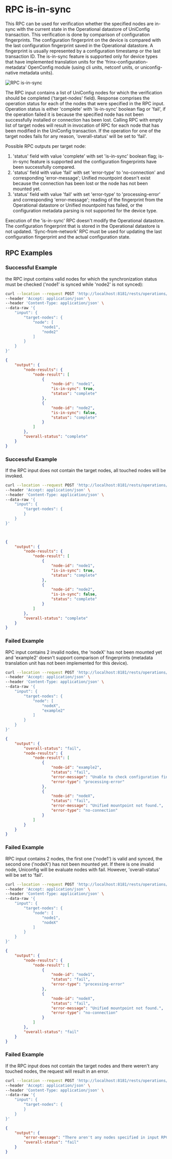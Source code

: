 # RPC is-in-sync

This RPC can be used for verification whether the specified nodes are
in-sync with the current state in the Operational datastore of UniConfig
transaction. This verification is done by comparison of configuration
fingerprints. The configuration fingerprint on the device is compared
with the last configuration fingerprint saved in the Operational
datastore. A fingerprint is usually represented by a configuration
timestamp or the last transaction ID. The is-in-sync feature is
supported only for device types that have implemented translation units
for the 'frinx-configuration-metadata' OpenConfig module (using cli
units, netconf units, or uniconfig-native metadata units).

![RPC is-in-sync](RPC_is-in-sync-RPC_is_in_sync.svg)

The RPC input contains a list of UniConfig nodes for which the
verification should be completed ('target-nodes' field). Response
comprises the operation status for each of the nodes that were specified
in the RPC input. Operation status is either 'complete' with
'is-in-sync' boolean flag or 'fail', if the operation failed it is
because the specified node has not been successfully installed or
connection has been lost. Calling RPC with empty list of target nodes
will result in invocation of RPC for each node that has been modified in
the UniConfig transaction. If the operation for one of the target nodes
fails for any reason, 'overall-status' will be set to 'fail'.

Possible RPC outputs per target node:

1. 'status' field with value 'complete' with set 'is-in-sync' boolean
    flag; is-in-sync feature is supported and the configuration
    fingerprints have been successfully compared.
2. 'status' field with value 'fail' with set 'error-type' to
    'no-connection' and corresponding 'error-message'; Unified
    mountpoint doesn't exist because the connection has been lost or the
    node has not been mounted yet.
3. 'status' field with value 'fail' with set 'error-type' to
    'processing-error' and corresponding 'error-message'; reading of the
    fingerprint from the Operational datastore or Unified mountpoint has
    failed, or the configuration metadata parsing is not supported for
    the device type.

Execution of the 'is-in-sync' RPC doesn't modify the Operational
datastore. The configuration fingerprint that is stored in the
Operational datastore is not updated. 'Sync-from-network' RPC must be
used for updating the last configuration fingerprint and the actual
configuration state.

## RPC Examples

### Successful Example

the RPC input contains valid nodes for which the synchronization status
must be checked ('node1' is synced while 'node2' is not synced):

```bash RPC Request
curl --location --request POST 'http://localhost:8181/rests/operations/uniconfig-manager:is-in-sync' \
--header 'Accept: application/json' \
--header 'Content-Type: application/json' \
--data-raw '{
    "input": {
        "target-nodes": {
            "node": [
                "node1",
                "node2"
            ]
        }
    }
}'
```

```json RPC Response, Status: 200
{
    "output": {
        "node-results": {
            "node-result": [
                {
                    "node-id": "node1",
                    "is-in-sync": true,
                    "status": "complete"
                },
                {
                    "node-id": "node2",
                    "is-in-sync": false,
                    "status": "complete"
                }
            ]
        },
        "overall-status": "complete"
    }
}
```
### Successful Example

If the RPC input does not contain the target nodes, all touched nodes
will be invoked.

```bash RPC Request
curl --location --request POST 'http://localhost:8181/rests/operations/uniconfig-manager:is-in-sync' \
--header 'Accept: application/json' \
--header 'Content-Type: application/json' \
--data-raw '{
    "input": {
        "target-nodes": {
        }
    }
}'
```

```json RPC Response, Status: 200
    

{
    "output": {
        "node-results": {
            "node-result": [
                {
                    "node-id": "node1",
                    "is-in-sync": true,
                    "status": "complete"
                },
                {
                    "node-id": "node2",
                    "is-in-sync": false,
                    "status": "complete"
                }
            ]
        },
        "overall-status": "complete"
    }
}

```

### Failed Example

RPC input contains 2 invalid nodes, the 'nodeX' has not been mounted yet
and 'example2' doesn't support comparison of fingerprints (metadata
translation unit has not been implemented for this device).

```bash RPC Request
curl --location --request POST 'http://localhost:8181/rests/operations/uniconfig-manager:is-in-sync' \
--header 'Accept: application/json' \
--header 'Content-Type: application/json' \
--data-raw '{
    "input": {
        "target-nodes": {
            "node": [
                "nodeX",
                "example2"
            ]
        }
    }
}'
```

```json RPC Response, Status: 200
{
    "output": {
        "overall-status": "fail",
        "node-results": {
            "node-result": [
                {
                    "node-id": "example2",
                    "status": "fail",
                    "error-message": "Unable to check configuration fingerprint - parsing of configuration fingerprint is not implemented for this device type.",
                    "error-type": "processing-error"
                },
                {
                    "node-id": "nodeX",
                    "status": "fail",
                    "error-message": "Unified mountpoint not found.",
                    "error-type": "no-connection"
                }
            ]
        }
    }
}
```

### Failed Example

RPC input contains 2 nodes, the first one ('node1') is valid and synced, the second one ('nodeX') has not been mounted yet. If there is one invalid node, Uniconfig will be evaluate nodes with fail. However, 'overall-status' will be set to 'fail'.

```bash RPC Request
curl --location --request POST 'http://localhost:8181/rests/operations/uniconfig-manager:is-in-sync' \
--header 'Accept: application/json' \
--header 'Content-Type: application/json' \
--data-raw '{
    "input": {
        "target-nodes": {
            "node": [
                "node1",
                "nodeX"
            ]
        }
    }
}'
```

```json RPC Response, Status: 200
{
    "output": {
        "node-results": {
            "node-result": [
                {
                    "node-id": "node1",
                    "status": "fail",
                    "error-type": "processing-error"
                },
                {
                    "node-id": "nodeX",
                    "status": "fail",
                    "error-message": "Unified mountpoint not found.",
                    "error-type": "no-connection"
                }
            ]
        },
        "overall-status": "fail"
    }
}
```

### Failed Example

If the RPC input does not contain the target nodes and there weren't any
touched nodes, the request will result in an error.

```bash RPC Request
curl --location --request POST 'http://localhost:8181/rests/operations/uniconfig-manager:is-in-sync' \
--header 'Accept: application/json' \
--header 'Content-Type: application/json' \
--data-raw '{
    "input": {
        "target-nodes": {
        }
    }
}'
```

```json RPC Response, Status: 200
{
    "output": {
        "error-message": "There aren't any nodes specified in input RPC and there aren't any touched nodes.",
        "overall-status": "fail"
    }
}
```
